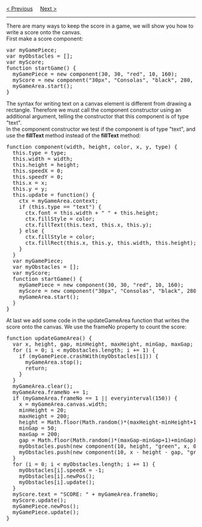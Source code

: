<a href="/HTML/Graphics/Game/Obstacles.md">&lt; Previous</a>
&nbsp;&nbsp;&nbsp;
<a href="/HTML/Graphics/Game/Images.md">Next &gt;</a>
<hr>
There are many ways to keep the score in a game, we will show you how to write a score onto the canvas.
<br>
First make a score component:
<pre>
var myGamePiece;
var myObstacles = [];
var myScore;
function startGame() {
  myGamePiece = new component(30, 30, "red", 10, 160);
  myScore = new component("30px", "Consolas", "black", 280, 40, "text");
  myGameArea.start();
}
</pre>
The syntax for writing text on a canvas element is different from drawing a rectangle. Therefore we must call the component constructor using an additional argument, telling the constructor that this component is of type "text".
<br>
In the component constructor we test if the component is of type "text", and use the <b>fillText</b> method instead of the <b>fillText</b> method:
<pre>
function component(width, height, color, x, y, type) {
  this.type = type;
  this.width = width;
  this.height = height;
  this.speedX = 0;
  this.speedY = 0;
  this.x = x;
  this.y = y;
  this.update = function() {
    ctx = myGameArea.context;
    if (this.type == "text") {
      ctx.font = this.width + " " + this.height;
      ctx.fillStyle = color;
      ctx.fillText(this.text, this.x, this.y);
    } else {
      ctx.fillStyle = color;
      ctx.fillRect(this.x, this.y, this.width, this.height);
    }
  }
  var myGamePiece;
  var myObstacles = [];
  var myScore;
  function startGame() {
    myGamePiece = new component(30, 30, "red", 10, 160);
    myScore = new component("30px", "Consolas", "black", 280, 40, "text");
    myGameArea.start();
  }
}
</pre>
At last we add some code in the updateGameArea function that writes the score onto the canvas. We use the frameNo property to count the score:
<pre>
function updateGameArea() {
  var x, height, gap, minHeight, maxHeight, minGap, maxGap;
  for (i = 0; i < myObstacles.length; i += 1) {
    if (myGamePiece.crashWith(myObstacles[i])) {
      myGameArea.stop();
      return;
    }
  }
  myGameArea.clear();
  myGameArea.frameNo += 1;
  if (myGameArea.frameNo == 1 || everyinterval(150)) {
    x = myGameArea.canvas.width;
    minHeight = 20;
    maxHeight = 200;
    height = Math.floor(Math.random()*(maxHeight-minHeight+1)+minHeight);
    minGap = 50;
    maxGap = 200;
    gap = Math.floor(Math.random()*(maxGap-minGap+1)+minGap);
    myObstacles.push(new component(10, height, "green", x, 0));
    myObstacles.push(new component(10, x - height - gap, "green", x, height + gap));
  }
  for (i = 0; i < myObstacles.length; i += 1) {
    myObstacles[i].speedX = -1;
    myObstacles[i].newPos();
    myObstacles[i].update();
  }
  myScore.text = "SCORE: " + myGameArea.frameNo;
  myScore.update();
  myGamePiece.newPos();
  myGamePiece.update();
}
</pre>
